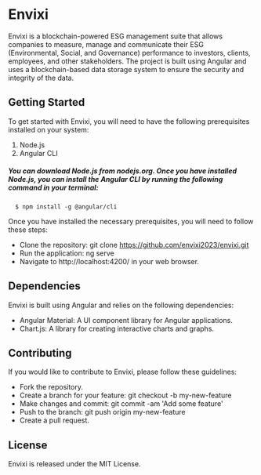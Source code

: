 # Envixi
Envixi is a blockchain-powered ESG management suite that allows companies to measure, manage and communicate their ESG (Environmental, Social, and Governance) performance to investors, clients, employees, and other stakeholders. The project is built using Angular and uses a blockchain-based data storage system to ensure the security and integrity of the data.

## Getting Started
To get started with Envixi, you will need to have the following prerequisites installed on your system:

1. Node.js
2. Angular CLI
##### You can download Node.js from nodejs.org. Once you have installed Node.js, you can install the Angular CLI by running the following command in your terminal:


      $ npm install -g @angular/cli


Once you have installed the necessary prerequisites, you will need to follow these steps:

- Clone the repository: git clone https://github.com/envixi2023/envixi.git
- Run the application: ng serve
- Navigate to http://localhost:4200/ in your web browser.

## Dependencies
Envixi is built using Angular and relies on the following dependencies:

- Angular Material: A UI component library for Angular applications.
- Chart.js: A library for creating interactive charts and graphs.

## Contributing
If you would like to contribute to Envixi, please follow these guidelines:

- Fork the repository.
- Create a branch for your feature: git checkout -b my-new-feature
- Make changes and commit: git commit -am 'Add some feature'
- Push to the branch: git push origin my-new-feature
- Create a pull request.

## License
Envixi is released under the MIT License.




